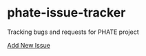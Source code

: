 # phate-issue-tracker
Tracking bugs and requests for PHATE project

<a href="https://github.com/careshub/phate-issue-tracker/issues">Add New Issue</a>
